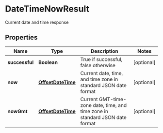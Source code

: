

# DateTimeNowResult

Current date and time response
## Properties

Name | Type | Description | Notes
------------ | ------------- | ------------- | -------------
**successful** | **Boolean** | True if successful, false otherwise |  [optional]
**now** | [**OffsetDateTime**](OffsetDateTime.md) | Current date, time, and time zone in standard JSON date format |  [optional]
**nowGmt** | [**OffsetDateTime**](OffsetDateTime.md) | Current GMT-time-zone date, time, and time zone in standard JSON date format |  [optional]



